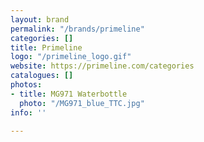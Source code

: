 ```yaml
---
layout: brand
permalink: "/brands/primeline"
categories: []
title: Primeline
logo: "/primeline_logo.gif"
website: https://primeline.com/categories
catalogues: []
photos:
- title: MG971 Waterbottle
  photo: "/MG971_blue_TTC.jpg"
info: ''

---
```

